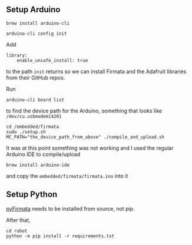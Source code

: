 ## Setup Arduino
```
brew install arduino-cli
```

```
arduino-cli config init
```

Add
```
library:
    enable_unsafe_install: true
```
to the path `init` returns so we can install Firmata and the Adafruit libraries from their GitHub repos.

Run
```
arduino-cli board list
```
to find the device path for the Arduino, something that looks like `/dev/cu.usbmodem14201`

```
cd /embedded/firmata
sudo ./setup.sh
MC_PATH="the_device_path_from_above" ./compile_and_upload.sh
```

It was at this point something was not working and I used the regular Arduino IDE to compile/upload

```
brew install arduino-ide
```
and copy the `embedded/firmata/firmata.ino` into it

## Setup Python
[pyFirmata](https://github.com/tino/pyFirmata) needs to be installed from source, not pip.

After that,
```
cd robot
python -m pip install -r requirements.txt
```
